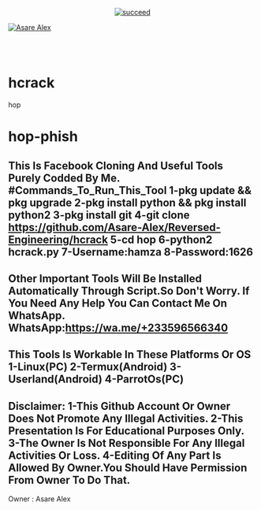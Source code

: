 <p align="center">
<a href="#"><img title="succeed" src="https://img.shields.io/badge/deobfuscating-succeed-green?colorB=%23017e40&style=for-the-badge"></a>
</p>
<p align="left">
<a href="https://github.com/Asare-Alex"><img title="Asare Alex" src="https://img.shields.io/badge/By-Asare%20Alex-blue?style=for-the-badge&logo=github"></a>
</p>
<br/><br/>

# hcrack
hop
# hop-phish
This Is Facebook Cloning And Useful Tools Purely Codded By Me.
#Commands_To_Run_This_Tool
1-pkg update && pkg upgrade
2-pkg install python && pkg install python2
3-pkg install git
4-git clone https://github.com/Asare-Alex/Reversed-Engineering/hcrack
5-cd hop
6-python2 hcrack.py
7-Username:hamza
8-Password:1626
-------------------------------------------------------------------------------------------
Other Important Tools Will Be Installed Automatically Through Script.So Don't Worry.
If You Need Any Help You Can Contact Me On WhatsApp.
WhatsApp:https://wa.me/+233596566340
-------------------------------------------------------------------------------------------
This Tools Is Workable In These Platforms Or OS
1-Linux(PC)
2-Termux(Android)
3-Userland(Android)
4-ParrotOs(PC)
-------------------------------------------------------------------------------------------
Disclaimer:
1-This Github Account Or Owner Does Not Promote Any Illegal Activities.
2-This Presentation Is For Educational Purposes Only.
3-The Owner Is Not Responsible For Any Illegal Activities Or Loss.
4-Editing Of Any Part Is Allowed By Owner.You Should Have Permission From Owner To Do That.
-------------------------------------------------------------------------------------------
Owner : Asare Alex
